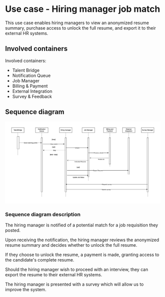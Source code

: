 # Use case - Hiring manager job match

This use case enables hiring managers to view an anonymized resume summary, purchase access to unlock the full resume, and export it to their external HR systems.

## Involved containers
<Container image goes here>

Involved containers:
- Talent Bridge	
- Notification Queue
- Job Manager
- Billing & Payment
- External Integration
- Survey & Feedback

## Sequence diagram
![job-match.jpg](images%2Fjob-match.jpg)

### Sequence diagram description

The hiring manager is notified of a potential match for a job requisition they posted.

Upon receiving the notification, the hiring manager reviews the anonymized resume summary and decides whether to unlock the full resume.

If they choose to unlock the resume, a payment is made, granting access to the candidate's complete resume.

Should the hiring manager wish to proceed with an interview, they can export the resume to their external HR systems.

The hiring manager is presented with a survey which will allow us to improve the system.